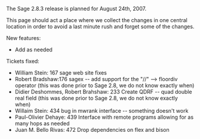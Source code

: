 The Sage 2.8.3 release is planned for August 24th, 2007.

This page should act a place where we collect the changes in one central location in order to avoid a last minute rush and forget some of the changes.

New features:

 * Add as needed

Tickets fixed:

 * William Stein: 167 sage web site fixes
 * Robert Bradshaw:176 sagex -- add support for the "//" --> floordiv operator (this was done prior to Sage 2.8, we do not know exactly when)
 * Didier Deshommes, Robert Brahshaw: 233 Create QDRF -- quad double real field (this was done prior to Sage 2.8, we do not know exactly when)
 * Willaim Stein: 434 bug in mwrank interface -- something doesn't work
 * Paul-Olivier Dehaye: 439 Interface with remote programs allowing for as many hops as needed
 * Juan M. Bello Rivas: 472 Drop dependencies on flex and bison
